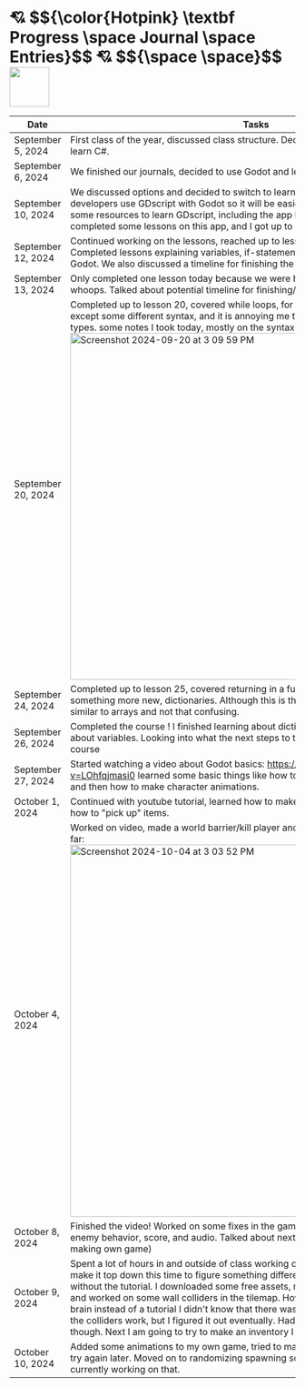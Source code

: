 <h1> 💘 $${\color{Hotpink} \textbf Progress \space Journal \space Entries}$$ 💘 $${\space \space}$$ <img src="https://github.com/user-attachments/assets/0ebeac59-81f3-482b-be75-08a9949d3d3c" width="70" height="70">

| **Date**  | **Tasks** |
| --------- | ------- |
| September 5, 2024   |  First class of the year, discussed class structure. Decided to create a game and to learn C#.       |
| September 6, 2024   |  We finished our journals, decided to use Godot and learn C# through Codecademy. |
| September 10, 2024  |  We discussed options and decided to switch to learning GDscript, because most developers use GDscript with Godot so it will be easier to find tips/tutorials. We found some resources to learn GDscript, including the app learn GDscript from zero. We completed some lessons on this app, and I got up to lesson 6 learning functions.|
| September 12, 2024  | Continued working on the lessons, reached up to lesson 15 explaining 2D vectors. Completed lessons explaining variables, if-statements, and functions specific to Godot. We also discussed a timeline for finishing the course.     |
| September 13, 2024          |  Only completed one lesson today because we were having deep conversations,, whoops. Talked about potential timeline for finishing/class schedule.   |
| September 20, 2024          |  Completed up to lesson 20, covered while loops, for loops, and arrays. Very similar except some different syntax, and it is annoying me that variables don't really have types. some notes I took today, mostly on the syntax differences. <img width="610" alt="Screenshot 2024-09-20 at 3 09 59 PM" src="https://github.com/user-attachments/assets/364cde4c-6c90-4f72-b54e-e1321af521d3">|
| September 24, 2024          |    Completed up to lesson 25, covered returning in a function, more arrays, and something more new, dictionaries. Although this is the first real new concept they are similar to arrays and not that confusing.      |
| September 26, 2024 | Completed the course ! I finished learning about dictionaries and some other details about variables. Looking into what the next steps to take after everyone finishes the course |
| September 27, 2024 | Started watching a video about Godot basics: https://www.youtube.com/watch?v=LOhfqjmasi0 learned some basic things like how to make a new file and upload files, and then how to make character animations. |
| October 1, 2024 | Continued with youtube tutorial, learned how to make a tilemap, some animations, and how to "pick up" items. |
| October 4, 2024 | Worked on video, made a world barrier/kill player and the enemy. This my progress so far: <img width="655" alt="Screenshot 2024-10-04 at 3 03 52 PM" src="https://github.com/user-attachments/assets/553cbd4d-9672-4abe-9d41-71926a2e1bf7"> |
| October 8, 2024 | Finished the video! Worked on some fixes in the game, like adding new animations, enemy behavior, score, and audio. Talked about next steps (playing around with making own game)| 
| October 9, 2024 | Spent a lot of hours in and outside of class working on my own mini game. Decided to make it top down this time to figure something different out. However, I struggled a lot without the tutorial. I downloaded some free assets, made a map and sprite animation, and worked on some wall colliders in the tilemap. However since I was coding from my brain instead of a tutorial I didn't know that there was a line of code I missed to make the colliders work, but I figured it out eventually. Had a lot of other problems too though. Next I am going to try to make an inventory I think? |
| October 10, 2024 | Added some animations to my own game, tried to make an inventory but gave up! Will try again later. Moved on to randomizing spawning some coins on the tilemap, currently working on that. |

